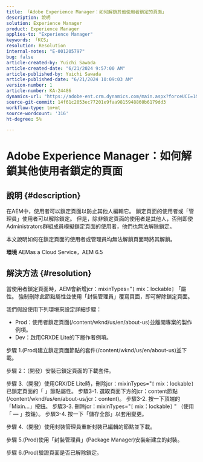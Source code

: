 ```yaml
---
title: 「Adobe Experience Manager：如何解鎖其他使用者鎖定的頁面」
description: 說明
solution: Experience Manager
product: Experience Manager
applies-to: "Experience Manager"
keywords: 「KCS」
resolution: Resolution
internal-notes: "E-001205797"
bug: false
article-created-by: Yuichi Sawada
article-created-date: "6/21/2024 9:57:00 AM"
article-published-by: Yuichi Sawada
article-published-date: "6/21/2024 10:09:03 AM"
version-number: 1
article-number: KA-24486
dynamics-url: "https://adobe-ent.crm.dynamics.com/main.aspx?forceUCI=1&pagetype=entityrecord&etn=knowledgearticle&id=f63ea293-b42f-ef11-840b-000d3a372703"
source-git-commit: 14f61c2053ec77201e9faa9815948860b6179dd3
workflow-type: tm+mt
source-wordcount: '316'
ht-degree: 5%

---
```


# Adobe Experience Manager：如何解鎖其他使用者鎖定的頁面

## 說明 {#description}


在AEM中，使用者可以鎖定頁面以防止其他人編輯它。 鎖定頁面的使用者或「管理員」使用者可以解除鎖定。 但是，除非鎖定頁面的使用者是其他人，否則即使Administrators群組成員模擬鎖定頁面的使用者，他們也無法解除鎖定。

本文說明如何在鎖定頁面的使用者或管理員均無法解鎖頁面時將其解鎖。

<b>環境</b>
AEMas a Cloud Service，AEM 6.5


## 解決方法 {#resolution}


當使用者鎖定頁面時，AEM會新增jcr：mixinTypes=&quot;`[` mix：lockable`]` 「屬性。 強制刪除此節點屬性並使用「封裝管理員」覆寫頁面，即可解除鎖定頁面。

我們假設使用下列環境來設定詳細步驟：
- Prod：使用者鎖定頁面(/content/wknd/us/en/about-us)並離開專案的製作例項。
- Dev：啟用CRXDE Lite的下層作者例項。

步驟 1.(Prod)建立鎖定頁面節點的套件(/content/wknd/us/en/about-us)並下載。

步驟 2：（開發）安裝已鎖定頁面的下載套件。

步驟 3.（開發）使用CRX/DE Lite時，刪除jcr：mixinTypes=&quot;`[` mix：lockable`]` 已鎖定頁面的「 」節點屬性。
步驟3-1. 選取頁面下方的jcr：content節點(/content/wknd/us/en/about-us/jcr：content)。
步驟3-2. 按一下頂端的「Mixin...」按鈕。
步驟3-3. 刪除jcr：mixinTypes=&quot;`[` mix：lockable`]` &quot; （使用「 — 」按鈕）。
步驟3-4. 按一下「儲存全部」以套用變更。

步驟 4.（開發）使用封裝管理員重新封裝已編輯的節點並下載。

步驟 5.(Prod)使用「封裝管理員」(Package Manager)安裝新建立的封裝。

步驟 6.(Prod)驗證頁面是否已解除鎖定。
